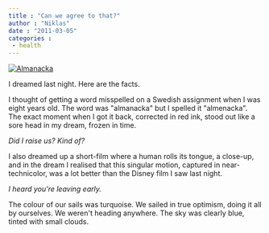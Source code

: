 ```yaml
---
title : "Can we agree to that?"
author : "Niklas"
date : "2011-03-05"
categories : 
 - health
---
```


[![](http://www.malmac.se/komplettera/images/Almanacka.jpg "Almanacka")](http://www.malmac.se/komplettera/images/Almanacka.jpg)

I dreamed last night. Here are the facts.

I thought of getting a word misspelled on a Swedish assignment when I was eight years old. The word was "almanacka" but I spelled it "almenacka". The exact moment when I got it back, corrected in red ink, stood out like a sore head in my dream, frozen in time.

_Did I raise us? Kind of?_

I also dreamed up a short-film where a human rolls its tongue, a close-up, and in the dream I realised that this singular motion, captured in near-technicolor, was a lot better than the Disney film I saw last night.

_I heard you're leaving early._

The colour of our sails was turquoise. We sailed in true optimism, doing it all by ourselves. We weren't heading anywhere. The sky was clearly blue, tinted with small clouds.
